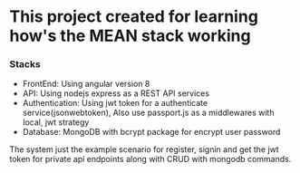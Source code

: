 <h1>This project created for learning how's the MEAN stack working</h1>

<h3>Stacks</h3>
<ul>
<li>FrontEnd: Using angular version 8</li>
<li>API: Using nodejs express as a REST API services</li>
<li>Authentication: Using jwt token for a authenticate service(jsonwebtoken), Also use passport.js as a middlewares with local, jwt strategy</li>
<li>Database: MongoDB with bcrypt package for encrypt user password</li>
</ul>

<p>The system just the example scenario for register, signin and get the jwt token for private api endpoints along with CRUD with mongodb commands.</p>
